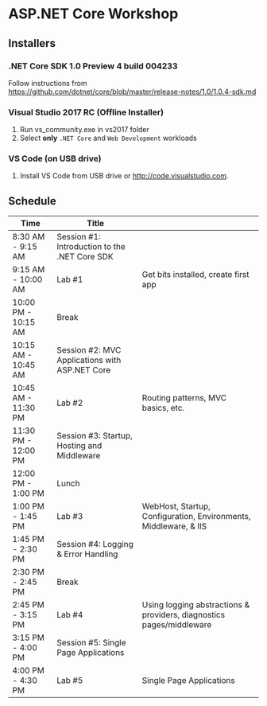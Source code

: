 
# ASP.NET Core Workshop

## Installers

### .NET Core SDK 1.0 Preview 4 build 004233
Follow instructions from https://github.com/dotnet/core/blob/master/release-notes/1.0/1.0.4-sdk.md

### Visual Studio 2017 RC (Offline Installer)
1. Run vs_community.exe in vs2017 folder
1. Select **only** `.NET Core` and `Web Development` workloads

### VS Code (on USB drive)
1. Install VS Code from USB drive or http://code.visualstudio.com.

## Schedule

| Time | Title |  |
| ---- | ----- | ---- |
| 8:30 AM - 9:15 AM | Session #1: Introduction to the .NET Core SDK | 
| 9:15 AM - 10:00 AM | Lab #1 | Get bits installed, create first app |
| 10:00 PM - 10:15 AM | Break | 
| 10:15 AM - 10:45 AM | Session #2: MVC Applications with ASP.NET Core | 
| 10:45 AM - 11:30 PM | Lab #2 | Routing patterns, MVC basics, etc. |
| 11:30 PM - 12:00 PM | Session #3: Startup, Hosting and Middleware | 
| 12:00 PM - 1:00 PM | Lunch | 
| 1:00 PM - 1:45 PM | Lab #3 | WebHost, Startup, Configuration, Environments, Middleware, & IIS |
| 1:45 PM - 2:30 PM | Session #4: Logging & Error Handling | 
| 2:30 PM - 2:45 PM | Break | 
| 2:45 PM - 3:15 PM | Lab #4 | Using logging abstractions & providers, diagnostics pages/middleware |
| 3:15 PM - 4:00 PM | Session #5: Single Page Applications | 
| 4:00 PM - 4:30 PM | Lab #5 | Single Page Applications |
